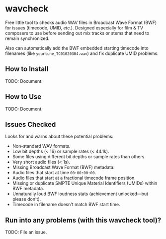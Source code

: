 <!--
SPDX-FileCopyrightText: 2022 Barndollar Music, Ltd.

SPDX-License-Identifier: Apache-2.0
-->

# wavcheck
Free little tool to checks audio WAV files in Broadcast Wave Format (BWF) for
issues (timecode, UMID, *etc.*). Designed especially for film &amp; TV composers
to use before sending out mix tracks or stems that need to remain synchronized.

Also can automatically add the BWF embedded starting timecode into filenames
(like `yourtune_TC01020304.wav`) and fix duplicate UMID problems.


<!-- TODO: Screenshot or GIF. -->


## How to Install

TODO: Document.


## How to Use

TODO: Document.


## Issues Checked

Looks for and warns about these potential problems:
- Non-standard WAV formats.
- Low bit depths (&lt; 16) or sample rates (&lt; 44.1k).
- Some files using different bit depths or sample rates than others.
- Very short audio files (&lt; 1s).
- Missing Broadcast Wave Format (BWF) metadata.
- Audio files that start at time `00:00:00:00`.
- Audio files that start at a fractional timecode frame position.
- Missing or duplicate SMPTE Unique Material Identifiers (UMIDs) within BWF metadata.
- Unnaturally loud BWF loudness stats (achievement unlocked&mdash;but please don't).
- Timecode in filename doesn't match BWF start time.


## Run into any problems (with this wavcheck tool)?

TODO: File an issue.
